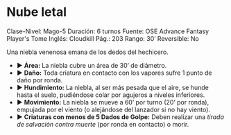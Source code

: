 # Nube letal

Clase-Nivel: Mago-5
Duración: 6 turnos
Fuente: OSE Advance Fantasy Player's Tome
Inglés: Cloudkill
Pág.: 203
Rango: 30’
Reversible: No

Una niebla venenosa emana de los dedos del hechicero. 

- ▶ **Área:** La niebla cubre un área de 30’ de diámetro.
- ▶ **Daño:** Toda criatura en contacto con los vapores sufre 1 punto de daño por ronda.
- ▶ **Hundimiento:** La niebla, al ser más pesada que el aire, se hunde hasta el suelo, pudiéndose colar por agujeros a niveles inferiores.
- ▶ **Movimiento:** La niebla se mueve a 60’ por turno (20’ por ronda), empujada por el viento (o alejándose del lanzador si no hay viento).
- ▶ **Criaturas con menos de 5 Dados de Golpe:** Deben realizar una *tirada de salvación contra muerte* (por ronda en contacto) o morir.